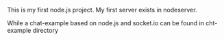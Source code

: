 This is my first node.js project. My first server exists in nodeserver.

While a chat-example based on node.js and socket.io can be found in cht-example directory